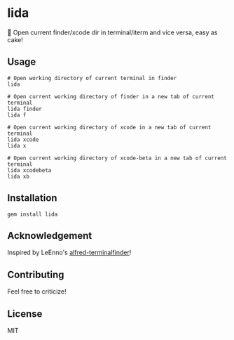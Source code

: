# lida

🍰 Open current finder/xcode dir in terminal/iterm and vice versa, easy as cake!

## Usage

```shell
# Open working directory of current terminal in finder
lida 

# Open current working directory of finder in a new tab of current terminal
lida finder
lida f

# Open current working directory of xcode in a new tab of current terminal
lida xcode 
lida x

# Open current working directory of xcode-beta in a new tab of current terminal
lida xcodebeta
lida xb
```

## Installation

```shell
gem install lida
```

## Acknowledgement

Inspired by LeEnno's [alfred-terminalfinder](https://github.com/LeEnno/alfred-terminalfinder)! 

## Contributing

Feel free to criticize!

## License

MIT